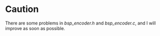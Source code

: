 # Caution
There are some problems in _bsp_encoder.h_ and  _bsp_encoder.c_, and I will improve as soon as possible.
